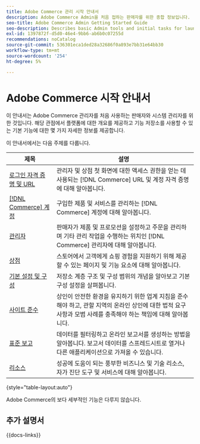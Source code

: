 ```yaml
---
title: Adobe Commerce 관리 시작 안내서
description: Adobe Commerce Admin을 처음 접하는 판매자를 위한 종합 정보입니다.
seo-title: Adobe Commerce Admin Getting Started Guide
seo-description: Describes basic Admin tools and initial tasks for launching an Adobe Commerce or Magento Open Source store.
exl-id: 1397872f-d5d0-46e4-9bb6-ab6b0c07255d
recommendations: noCatalog
source-git-commit: 536301eca1ded28a32686f0a893e7bb31e64bb30
workflow-type: tm+mt
source-wordcount: '254'
ht-degree: 5%

---
```


# Adobe Commerce 시작 안내서

이 안내서는 Adobe Commerce 관리자를 처음 사용하는 판매자와 시스템 관리자를 위한 것입니다. 해당 관점에서 플랫폼에 대한 개요를 제공하고 기능 저장소를 사용할 수 있는 기본 기능에 대한 몇 가지 자세한 정보를 제공합니다.

이 안내서에서는 다음 주제를 다룹니다.

| 제목 | 설명 |
| ------- | ----------- |
| [로그인 자격 증명 및 URL](login-urls.md) | 관리자 및 상점 첫 화면에 대한 액세스 권한을 얻는 데 사용되는 [!DNL Commerce] URL 및 계정 자격 증명에 대해 알아봅니다. |
| [[!DNL Commerce] 계정](commerce-account-create.md) | 구입한 제품 및 서비스를 관리하는 [!DNL Commerce] 계정에 대해 알아봅니다. |
| [관리자](admin.md) | 판매자가 제품 및 프로모션을 설정하고 주문을 관리하며 기타 관리 작업을 수행하는 위치인 [!DNL Commerce] 관리자에 대해 알아봅니다. |
| [상점](storefront.md) | 스토어에서 고객에게 쇼핑 경험을 지원하기 위해 제공할 수 있는 페이지 및 기능 요소에 대해 알아봅니다. |
| [기본 설정 및 구성](websites-stores-views.md) | 저장소 계층 구조 및 구성 범위의 개념을 알아보고 기본 구성 설정을 살펴봅니다. |
| [사이트 준수](privacy-policy.md) | 상인이 안전한 환경을 유지하기 위한 업계 지침을 준수해야 하고, 관할 지역의 온라인 상인에 대한 법적 요구 사항과 모범 사례를 충족해야 하는 책임에 대해 알아봅니다. |
| [표준 보고](reports-menu.md) | 데이터를 필터링하고 온라인 보고서를 생성하는 방법을 알아봅니다. 보고서 데이터를 스프레드시트로 열거나 다른 애플리케이션으로 가져올 수 있습니다. |
| [리소스](resources.md) | 성공에 도움이 되는 풍부한 비즈니스 및 기술 리소스, 자가 진단 도구 및 서비스에 대해 알아봅니다. |

{style="table-layout:auto"}

Adobe Commerce의 보다 세부적인 기능은 다루지 않습니다.

## 추가 설명서

{{docs-links}}
